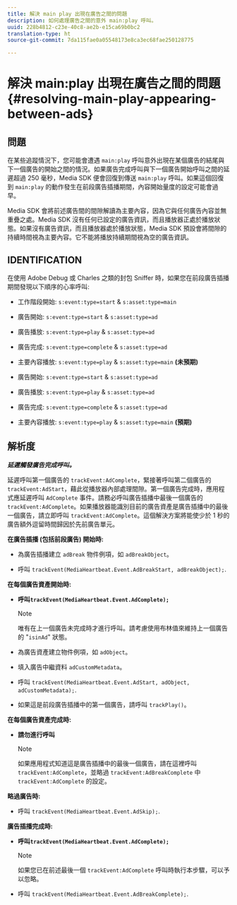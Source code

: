 ```yaml
---
title: 解決 main play 出現在廣告之間的問題
description: 如何處理廣告之間的意外 main:play 呼叫。
uuid: 228b4812-c23e-40c8-ae2b-e15ca69b0bc2
translation-type: ht
source-git-commit: 7da115fae0a05548173e8ca3ec68fae250128775

---
```



# 解決 main:play 出現在廣告之間的問題{#resolving-main-play-appearing-between-ads}

## 問題

在某些追蹤情況下，您可能會遭遇 `main:play` 呼叫意外出現在某個廣告的結尾與下一個廣告的開始之間的情況。如果廣告完成呼叫與下一個廣告開始呼叫之間的延遲超過 250 毫秒，Media SDK 便會回復到傳送 `main:play` 呼叫。如果這個回復到 `main:play` 的動作發生在前段廣告插播期間，內容開始量度的設定可能會過早。

Media SDK 會將前述廣告間的間隙解讀為主要內容，因為它與任何廣告內容並無重疊之處。Media SDK 沒有任何已設定的廣告資訊，而且播放器正處於播放狀態。如果沒有廣告資訊，而且播放器處於播放狀態，Media SDK 預設會將間隙的持續時間視為主要內容。它不能將播放持續期間視為空的廣告資訊。

## IDENTIFICATION

在使用 Adobe Debug 或 Charles 之類的封包 Sniffer 時，如果您在前段廣告插播期間發現以下順序的心率呼叫:

* 工作階段開始: `s:event:type=start` &amp; `s:asset:type=main`
* 廣告開始: `s:event:type=start` &amp; `s:asset:type=ad`
* 廣告播放: `s:event:type=play` &amp; `s:asset:type=ad`
* 廣告完成: `s:event:type=complete` &amp; `s:asset:type=ad`
* 主要內容播放: `s:event:type=play` &amp; `s:asset:type=main` **(未預期)**

* 廣告開始: `s:event:type=start` &amp; `s:asset:type=ad`
* 廣告播放: `s:event:type=play` &amp; `s:asset:type=ad`
* 廣告完成: `s:event:type=complete` &amp; `s:asset:type=ad`
* 主要內容播放: `s:event:type=play` &amp; `s:asset:type=main` **(預期)**

## 解析度

***延遲觸發廣告完成呼叫。***

延遲呼叫第一個廣告的 `trackEvent:AdComplete`，緊接著呼叫第二個廣告的 `trackEvent:AdStart`，藉此從播放器內部處理間隙。第一個廣告完成時，應用程式應延遲呼叫 `AdComplete` 事件。請務必呼叫廣告插播中最後一個廣告的 `trackEvent:AdComplete`。如果播放器能識別目前的廣告資產是廣告插播中的最後一個廣告，請立即呼叫 `trackEvent:AdComplete`。這個解決方案將能使少於 1 秒的廣告額外逗留時間歸因於先前廣告單元。

**在廣告插播 (包括前段廣告) 開始時:**

* 為廣告插播建立 `adBreak` 物件例項，如 `adBreakObject`。

* 呼叫 `trackEvent(MediaHeartbeat.Event.AdBreakStart, adBreakObject);`.

**在每個廣告資產開始時:**

* **呼叫`trackEvent(MediaHeartbeat.Event.AdComplete);`**

   >[!NOTE]
   >
   >唯有在上一個廣告未完成時才進行呼叫。請考慮使用布林值來維持上一個廣告的 "`isinAd`" 狀態。

* 為廣告資產建立物件例項，如 `adObject`。
* 填入廣告中繼資料 `adCustomMetadata`。
* 呼叫 `trackEvent(MediaHeartbeat.Event.AdStart, adObject, adCustomMetadata);`.
* 如果這是前段廣告插播中的第一個廣告，請呼叫 `trackPlay()`。

**在每個廣告資產完成時:**

* **請勿進行呼叫**

   >[!NOTE]
   >
   >如果應用程式知道這是廣告插播中的最後一個廣告，請在這裡呼叫 `trackEvent:AdComplete`，並略過 `trackEvent:AdBreakComplete` 中 `trackEvent:AdComplete` 的設定。

**略過廣告時:**

* 呼叫 `trackEvent(MediaHeartbeat.Event.AdSkip);`.

**廣告插播完成時:**

* **呼叫`trackEvent(MediaHeartbeat.Event.AdComplete);`**

   >[!NOTE]
   >
   >如果您已在前述最後一個 `trackEvent:AdComplete` 呼叫時執行本步驟，可以予以忽略。

* 呼叫 `trackEvent(MediaHeartbeat.Event.AdBreakComplete);`.

